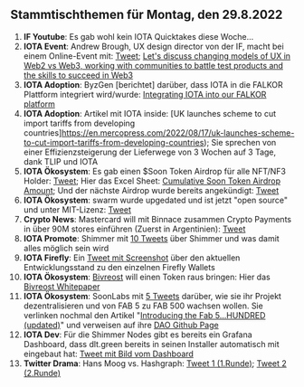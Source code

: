 ## Stammtischthemen für Montag, den 29.8.2022

1. **IF Youtube**: Es gab wohl kein IOTA Quicktakes diese Woche...
2. **IOTA Event**: Andrew Brough, UX design director von der IF, macht bei einem Online-Event mit: [Tweet](https://twitter.com/digital__zen/status/1560171918464098304?s=20&t=klcYlKmXwvFPA7CZKcY6Wg); [Let's discuss changing models of UX in Web2 vs Web3, working with communities to battle test products and the skills to succeed in Web3](https://www.eventbrite.sg/e/uxdesign-in-web3-tickets-391126398587)
3. **IOTA Adoption**: ByzGen [berichtet] darüber, dass IOTA in die FALKOR Plattform integriert wird/wurde: [Integrating IOTA into our FALKOR platform](https://www.eventbrite.sg/e/uxdesign-in-web3-tickets-391126398587)
4. **IOTA Adoption**: Artikel mit IOTA inside: [UK launches scheme to cut import tariffs from developing countries]https://en.mercopress.com/2022/08/17/uk-launches-scheme-to-cut-import-tariffs-from-developing-countries); Sie sprechen von einer Effizienzsteigerung der Lieferwege von 3 Wochen auf 3 Tage, dank TLIP und IOTA
5. **IOTA Ökosystem**: Es gab einen $Soon Token Airdrop für alle NFT/NF3 Holder: [Tweet](https://twitter.com/soon_labs/status/1561941304560558082?s=20&t=8HmV7mKHTmWrXe1gfcqAww); Hier das Excel Sheet: [Cumulative Soon Token Airdrop Amount](https://docs.google.com/spreadsheets/d/1p_UMC8Fmw78bMK8cRqrXkXe-59nHQK8fSoJwLypRun4/edit#gid=1585516814); Und der nächste Airdrop wurde bereits angekündigt: [Tweet](https://twitter.com/soon_labs/status/1562001776638771202?s=20&t=W7BLKk1szZVDtCVP9YrNPw)
6. **IOTA Ökosystem**: swarm wurde upgedated und ist jetzt "open source" und unter MIT-Lizenz: [Tweet](https://twitter.com/tanglebay/status/1561725374547038208?s=20&t=W7BLKk1szZVDtCVP9YrNPw)
7. **Crypto News**: Mastercard will mit Binnace zusammen Crypto Payments in über 90M stores einführen (Zuerst in Argentinien): [Tweet](https://twitter.com/BTC_Archive/status/1562190278429392898?s=20&t=t-at2TkeAYRX4AuZUf2XnA)
8. **IOTA Promote**: Shimmer mit [10 Tweets](https://twitter.com/shimmernet/status/1562137596406505473?s=20&t=t-at2TkeAYRX4AuZUf2XnA) über Shimmer und was damit alles möglich sein wird
9. **IOTA Firefly**: Ein [Tweet mit Screenshot](https://twitter.com/IotaPoet/status/1562220287361523731?s=20&t=t-at2TkeAYRX4AuZUf2XnA) über den aktuellen Entwicklungsstand zu den einzelnen Firefly Wallets
10. **IOTA Ökosystem**: [Bivreost](https://twitter.com/bivreost) will einen Token raus bringen: Hier das [Bivreost Whitepaper](https://drive.google.com/file/d/1kkmkzxO1viIERXxAPNUHY_vk-0Q16QWG/view)
11. **IOTA Ökosystem**: SoonLabs mit [5 Tweets](https://twitter.com/soon_labs/status/1562321778998779905?s=20&t=t-at2TkeAYRX4AuZUf2XnA) darüber, wie sie ihr Projekt dezentralisieren und von FAB 5 zu FAB 500 wachsen wollen. Sie verlinken nochmal den Artikel "[Introducing the Fab 5…HUNDRED (updated)](https://soonlabs.medium.com/fab-5-hundred-57e013347497)" und verweisen auf ihre [DAO Github Page](https://github.com/soonaverse/soonaverse-dao)
12. **IOTA Dev**: Für die Shimmer Nodes gibt es bereits ein Grafana Dashboard, dass dlt.green bereits in seinen Installer automatisch mit eingebaut hat: [Tweet mit Bild vom Dashboard](https://twitter.com/dlt_green/status/1562300154039918592?s=20&t=t-at2TkeAYRX4AuZUf2XnA)
13. **Twitter Drama**: Hans Moog vs. Hashgraph: [Tweet 1 (1.Runde)](https://twitter.com/hus_qy/status/1562128730297929728?s=20&t=t-at2TkeAYRX4AuZUf2XnA); [Tweet 2 (2.Runde)](https://twitter.com/hus_qy/status/1562143010246230020?s=20&t=t-at2TkeAYRX4AuZUf2XnA)


